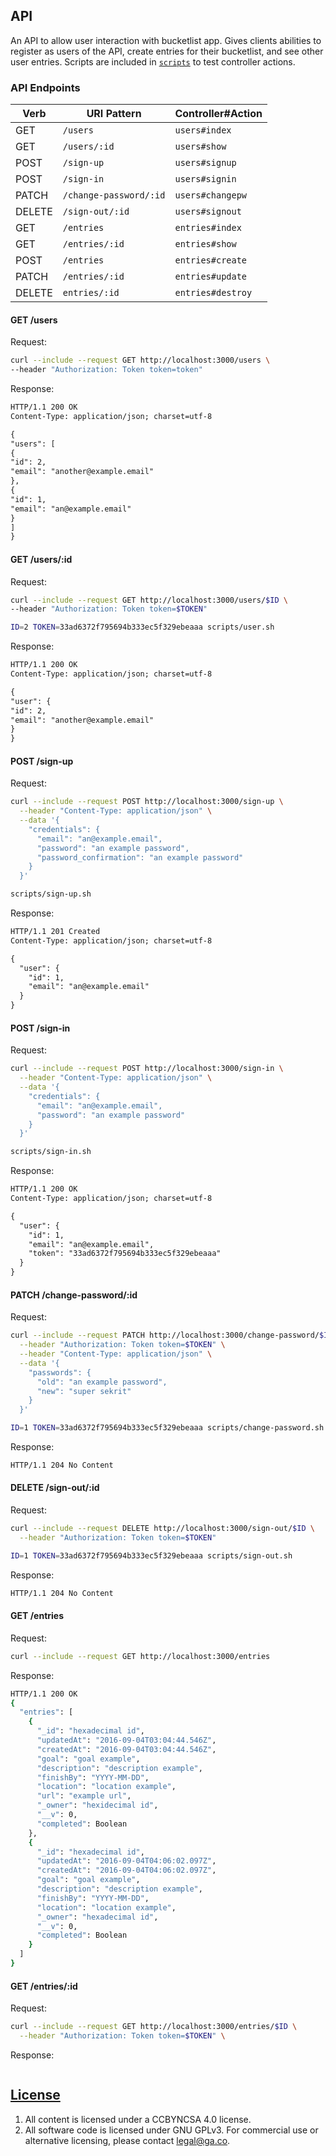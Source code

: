 ## API

An API to allow user interaction with bucketlist app. Gives clients abilities to register as users of the API, create entries for their bucketlist, and see other user entries. Scripts are included in [`scripts`](scripts) to test controller actions.

### API Endpoints

| Verb   | URI Pattern            | Controller#Action |
|--------|------------------------|-------------------|
| GET | `/users` | `users#index` |
| GET | `/users/:id` | `users#show` |
| POST   | `/sign-up`             | `users#signup`    |
| POST   | `/sign-in`             | `users#signin`    |
| PATCH  | `/change-password/:id` | `users#changepw`  |
| DELETE | `/sign-out/:id`        | `users#signout`   |
| GET | `/entries` | `entries#index` |
| GET | `/entries/:id` | `entries#show` |
| POST | `/entries` | `entries#create` |
| PATCH | `/entries/:id` | `entries#update` |
| DELETE | `entries/:id` | `entries#destroy` |

#### GET /users

Request:

```sh
curl --include --request GET http://localhost:3000/users \
--header "Authorization: Token token=token"
```

Response:

```md
HTTP/1.1 200 OK
Content-Type: application/json; charset=utf-8

{
"users": [
{
"id": 2,
"email": "another@example.email"
},
{
"id": 1,
"email": "an@example.email"
}
]
}
```

#### GET /users/:id

Request:

```sh
curl --include --request GET http://localhost:3000/users/$ID \
--header "Authorization: Token token=$TOKEN"
```

```sh
ID=2 TOKEN=33ad6372f795694b333ec5f329ebeaaa scripts/user.sh
```

Response:

```md
HTTP/1.1 200 OK
Content-Type: application/json; charset=utf-8

{
"user": {
"id": 2,
"email": "another@example.email"
}
}
```
#### POST /sign-up

Request:

```sh
curl --include --request POST http://localhost:3000/sign-up \
  --header "Content-Type: application/json" \
  --data '{
    "credentials": {
      "email": "an@example.email",
      "password": "an example password",
      "password_confirmation": "an example password"
    }
  }'
```

```sh
scripts/sign-up.sh
```

Response:

```md
HTTP/1.1 201 Created
Content-Type: application/json; charset=utf-8

{
  "user": {
    "id": 1,
    "email": "an@example.email"
  }
}
```

#### POST /sign-in

Request:

```sh
curl --include --request POST http://localhost:3000/sign-in \
  --header "Content-Type: application/json" \
  --data '{
    "credentials": {
      "email": "an@example.email",
      "password": "an example password"
    }
  }'
```

```sh
scripts/sign-in.sh
```

Response:

```md
HTTP/1.1 200 OK
Content-Type: application/json; charset=utf-8

{
  "user": {
    "id": 1,
    "email": "an@example.email",
    "token": "33ad6372f795694b333ec5f329ebeaaa"
  }
}
```

#### PATCH /change-password/:id

Request:

```sh
curl --include --request PATCH http://localhost:3000/change-password/$ID \
  --header "Authorization: Token token=$TOKEN" \
  --header "Content-Type: application/json" \
  --data '{
    "passwords": {
      "old": "an example password",
      "new": "super sekrit"
    }
  }'
```

```sh
ID=1 TOKEN=33ad6372f795694b333ec5f329ebeaaa scripts/change-password.sh
```

Response:

```md
HTTP/1.1 204 No Content
```

#### DELETE /sign-out/:id

Request:

```sh
curl --include --request DELETE http://localhost:3000/sign-out/$ID \
  --header "Authorization: Token token=$TOKEN"
```

```sh
ID=1 TOKEN=33ad6372f795694b333ec5f329ebeaaa scripts/sign-out.sh
```

Response:

```md
HTTP/1.1 204 No Content
```

#### GET /entries

Request:

```sh
curl --include --request GET http://localhost:3000/entries
```

Response:

```sh
HTTP/1.1 200 OK
{
  "entries": [
    {
      "_id": "hexadecimal id",
      "updatedAt": "2016-09-04T03:04:44.546Z",
      "createdAt": "2016-09-04T03:04:44.546Z",
      "goal": "goal example",
      "description": "description example",
      "finishBy": "YYYY-MM-DD",
      "location": "location example",
      "url": "example url",
      "_owner": "hexidecimal id",
      "__v": 0,
      "completed": Boolean
    },
    {
      "_id": "hexadecimal id",
      "updatedAt": "2016-09-04T04:06:02.097Z",
      "createdAt": "2016-09-04T04:06:02.097Z",
      "goal": "goal example",
      "description": "description example",
      "finishBy": "YYYY-MM-DD",
      "location": "location example",
      "_owner": "hexadecimal id",
      "__v": 0,
      "completed": Boolean
    }
  ]
}
```

#### GET /entries/:id

Request:

```sh
curl --include --request GET http://localhost:3000/entries/$ID \
  --header "Authorization: Token token=$TOKEN" \
```

Response:

```sh
```

## [License](LICENSE)

1.  All content is licensed under a CC­BY­NC­SA 4.0 license.
1.  All software code is licensed under GNU GPLv3. For commercial use or
    alternative licensing, please contact legal@ga.co.
